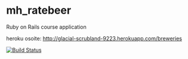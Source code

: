 mh_ratebeer
===========

Ruby on Rails course application

heroku osoite:
http://glacial-scrubland-9223.herokuapp.com/breweries

[![Build Status](https://travis-ci.org/madhaanr/mh_ratebeer-public.png)](https://travis-ci.org/madhaanr/mh_ratebeer-public)
